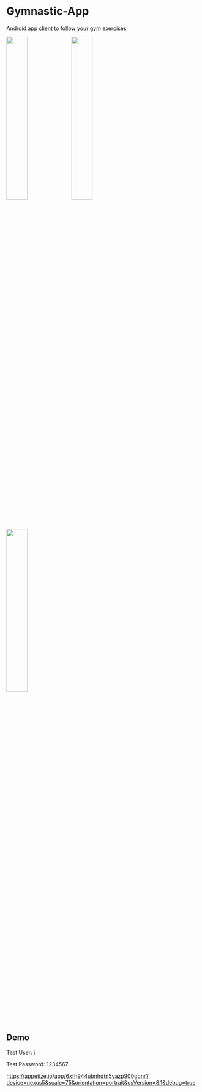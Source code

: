 # Gymnastic-App
Android app client to follow your gym exercises

<img src="https://i.imgur.com/dMl2xxY.jpg" width="33%" > <img src="https://i.imgur.com/2CB0ltW.jpg" width="33%" > <img src="https://i.imgur.com/h21MQqg.gif" width="33%" >

##  Demo
Test User: j

Test Password: 1234567

https://appetize.io/app/6xfh944ubnhdtn5yazp900gpnr?device=nexus5&scale=75&orientation=portrait&osVersion=8.1&debug=true
